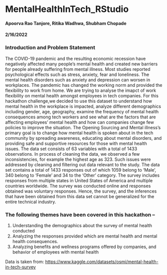 # MentalHealthInTech_RStudio
#### Apoorva Rao Tanjore, Ritika Wadhwa, Shubham Chopade 
#### 2/16/2022

### Introduction and Problem Statement
The COVID-19 pandemic and the resulting economic recession have negatively affected many people’s mental health and created new barriers for people already suffering from mental illness. Most studies reported psychological effects such as stress, anxiety, fear and loneliness. The mental health disorders such as anxiety and depression can worsen in workplaces. The pandemic has changed the working norm and provided the flexibility to work from home. We are trying to analyse the imapct of work flexibility on mental health amongst employees in tech companies.
For this hackathon challenge,we decided to use this dataset to understand how mental health in the workplace is impacted, analyze different demographics including gender, age, geography, examine the frequency of mental health consequences among tech workers and see what are the factors that are affecting employees’ mental health and how can companies change few policies to improve the situation. The Opening Sourcing and Mental illness’s primary goal is to change how mental health is spoken about in the tech community by spreading awareness, educating about mental disorders, and providing safe and supportive resources for those with mental health issues.
The data set consists of 63 variables with a total of 1433 observations. In process of cleaning the data, we observed a few inconsistencies, for example the highest age as 323. Such issues were addressed by cleaning and filtering out data relevant to the study. The data set contains a total of 1433 responses out of which 1059 belong to ‘Male’, 340 belong to ‘Female’ and 34 to the ‘Other’ category. The survey includes responses from multiple states in United States of America and multiple countries worldwide. The survey was conducted online and responses obtained was voluntary responses. Hence, the survey, and the inferences that have been obtained from this data set cannot be generalized for the entire technical industry.

### The following themes have been covered in this hackathon –
1. Understanding the demographics about the survey of mental health conducted
2. Analyzing the responses provided which are mental health and mental health consequences.
3. Analyzing benefits and wellness programs offered by companies, and behavior of employees with mental health


Data is taken from: https://www.kaggle.com/datasets/osmi/mental-health-in-tech-survey 
